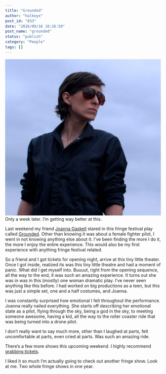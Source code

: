 ```yaml
---
title: "Grounded"
author: "halkeye"
post_id: "833"
date: "2016/09/16 10:26:50"
post_name: "grounded"
status: "publish"
category: "People"
tags: []
---
```


![Groundedpromophotolutalicatheatre-768x768.jpg](Groundedpromophotolutalicatheatre-768x768.jpg)Only a week later. I’m getting way better at this.

Last weekend my friend [Joanna Gaskell](https://www.joannagaskell.com/) stared in this fringe festival play called [Grounded](https://thecultch.com/event/vancouver-fringe-festival-2016-presents-grounded-3/). Other than knowing it was about a female fighter pilot, I went in not knowing anything else about it. I’ve been finding the more I do it, the more I enjoy the entire experience. This would also be my first experience with anything fringe festival related.

So a friend and I got tickets for opening night, arrive at this tiny little theater. Once I got inside, realized its was this tiny little theatre and had a moment of panic. What did I get myself into. Buuuut, right from the opening sequence, all the way to the end, it was such an amazing experience. It turns out she was in was in this (mostly) one woman dramatic play. I’ve never seen anything like this before. I had worked on big productions as a teen, but this was just a simple set, one and a half costumes, and Joanna.

I was constantly surprised how emotional I felt throughout the performance. Joanna really nailed everything. She starts off describing her emotional state as a pilot, flying through the sky, being a god in the sky, to meeting someone awesome, having a kid, all the way to the roller coaster ride that was being turned into a drone pilot.

I don’t really want to say much more, other than I laughed at parts, felt uncomfortable at parts, even cried at parts. Was such an amazing ride.

There’s a few more shows this upcoming weekend. I highly recommend [grabbing tickets](https://thecultch.com/event/vancouver-fringe-festival-2016-presents-grounded-3/).

I liked it so much I’m actually going to check out another fringe show. Look at me. Two whole fringe shows in one year.
